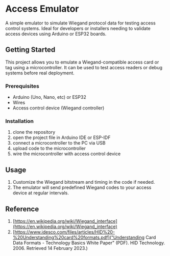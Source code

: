 # Access Emulator

A simple emulator to simulate Wiegand protocol data for testing access control systems. 
Ideal for developers or installers needing to validate access devices using Arduino or ESP32 boards.

## Getting Started

This project allows you to emulate a Wiegand-compatible access card or tag using a microcontroller.
It can be used to test access readers or debug systems before real deployment.

### Prerequisites

* Arduino (Uno, Nano, etc) or ESP32
* Wires
* Access control device (Wiegand controller)

### Installation

1. clone the repository
2. open the project file in Arduino IDE or ESP-IDF
3. connect a microcontroller to the PC via USB
4. upload code to the microcontroller
5. wire the microcontroller with access control device

## Usage

1. Customize the Wiegand bitstream and timing in the code if needed.
2. The emulator will send predefined Wiegand codes to your access device at regular intervals.

## Reference

1. [https://en.wikipedia.org/wiki/Wiegand_interface](https://en.wikipedia.org/wiki/Wiegand_interface)
2. [https://www.idesco.com/files/articles/HID%20-%20Understanding%20card%20formats.pdf]("Understanding Card Data Formats - Technology Basics White Paper" (PDF). HID Technology. 2006. Retrieved 14 February 2023.)
